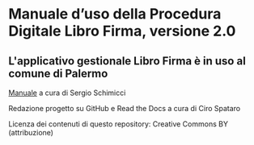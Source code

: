 # Manuale d’uso della Procedura Digitale Libro Firma, versione 2.0

## L'applicativo gestionale Libro Firma è in uso al comune di Palermo

[Manuale](https://manuale-libro-firma-2-0.readthedocs.io) a cura di Sergio Schimicci

Redazione progetto su GitHub e Read the Docs a cura di Ciro Spataro

Licenza dei contenuti di questo repository: Creative Commons BY (attribuzione)


